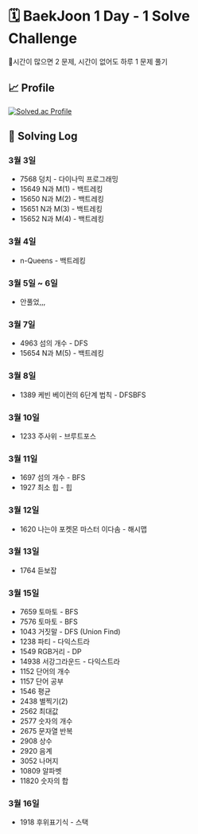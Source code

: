 # 🗓 BaekJoon 1 Day - 1 Solve Challenge

📌시간이 많으면 2 문제, 시간이 없어도 하루 1 문제 풀기

## 📈 Profile
[![Solved.ac Profile](http://mazassumnida.wtf/api/v2/generate_badge?boj=thduf0623)](https://solved.ac/thduf0623/)

## 📅 Solving Log

### 3월 3일

- 7568 덩치 - 다이나믹 프로그래밍
- 15649 N과 M(1) - 백트레킹
- 15650 N과 M(2) - 백트레킹
- 15651 N과 M(3) - 백트레킹
- 15652 N과 M(4) - 백트레킹

### 3월 4일
- n-Queens -  백트레킹

### 3월 5일 ~ 6일
- 안풀었,,,

### 3월 7일
- 4963 섬의 개수 - DFS
- 15654 N과 M(5) - 백트레킹

### 3월 8일
- 1389 케빈 베이컨의 6단계 법칙 - DFSBFS

### 3월 10일
- 1233 주사위 - 브루트포스

### 3월 11일
- 1697 섬의 개수 - BFS
- 1927 최소 힙 - 힙
### 3월 12일
- 1620 나는야 포켓몬 마스터 이다솜 - 해시맵

### 3월 13일
- 1764 듣보잡

### 3월 15일
- 7659 토마토 - BFS
- 7576 토마토 - BFS
- 1043 거짓말 - DFS (Union Find)
- 1238 파티 - 다익스트라 
- 1549 RGB거리 - DP
- 14938 서강그라운드 - 다익스트라
- 1152 단어의 개수
- 1157 단어 공부
- 1546 평균
- 2438 별찍기(2)
- 2562 최대값
- 2577 숫자의 개수
- 2675 문자열 반복
- 2908 상수
- 2920 음계
- 3052 나머지
- 10809 알파벳
- 11820 숫자의 합

### 3월 16일
- 1918 후위표기식 - 스택

